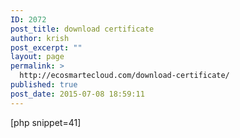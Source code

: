 ```yaml
---
ID: 2072
post_title: download certificate
author: krish
post_excerpt: ""
layout: page
permalink: >
  http://ecosmartecloud.com/download-certificate/
published: true
post_date: 2015-07-08 18:59:11
---
```

[php snippet=41]